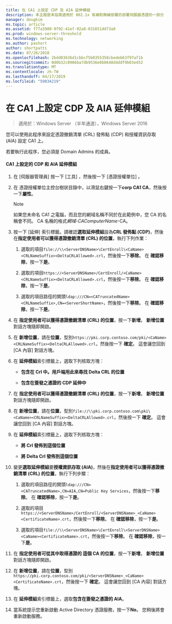 ```yaml
---
title: 在 CA1 上設定 CDP 及 AIA 延伸模組
description: 本主題是本指南適用於 802.1x 有線和無線部署的部署伺服器憑證的一部分
manager: dougkim
ms.topic: article
ms.assetid: f77a3989-9f92-41ef-92a8-031651dd73a8
ms.prod: windows-server-threshold
ms.technology: networking
ms.author: pashort
author: shortpatti
ms.date: 07/26/2018
ms.openlocfilehash: 2bdd03636d1cbbcf5b0355358cbedeb63f97af1b
ms.sourcegitcommit: 0d0b32c8986ba7db9536e0b8648d4ddf9b03e452
ms.translationtype: MT
ms.contentlocale: zh-TW
ms.lasthandoff: 04/17/2019
ms.locfileid: "59834219"
---
```

# <a name="configure-the-cdp-and-aia-extensions-on-ca1"></a>在 CA1 上設定 CDP 及 AIA 延伸模組

>適用於：Windows Server （半年通道），Windows Server 2016

您可以使用此程序來設定憑證撤銷清單 (CRL) 發佈點 (CDP) 和授權資訊存取 (AIA) 設定 CA1 上。  
  
若要執行此程序，您必須是 Domain Admins 的成員。  
  
#### <a name="to-configure-the-cdp-and-aia-extensions-on-ca1"></a>CA1 上設定的 CDP 和 AIA 延伸模組  
  
1.  在 [伺服器管理員] 按一下 [工具]  ，然後按一下 [憑證授權單位] 。  
  
2.  在 憑證授權單位主控台樹狀目錄中，以滑鼠右鍵按一下**corp CA1 CA**，然後按一下**屬性**。  
  
    > [!NOTE]  
    > 如果您未命名 CA1 之電腦，而且您的網域名稱不同於在此範例中，您 CA 的名稱會不同。 CA 名稱的格式*網域*-*CAComputerName*-CA。  
  
3.  按一下 [延伸] 索引標籤。請確認**選取延伸模組**設為**CRL 發佈點 (CDP)**，然後在**指定使用者可以獲得憑證撤銷清單 (CRL) 的位置**，執行下列作業：  
  
    1.  選取的項目`file://\\<ServerDNSName>\CertEnroll\<CaName><CRLNameSuffix><DeltaCRLAllowed>.crl`，然後按一下**移除**。 在 **確認移除**，按一下**是**。  
  
    2.  選取的項目`https://<ServerDNSName>/CertEnroll/<CaName><CRLNameSuffix><DeltaCRLAllowed>.crl`，然後按一下**移除**。 在 **確認移除**，按一下**是**。  
  
    3.  選取的項目路徑的開頭`ldap:///CN=<CATruncatedName><CRLNameSuffix>,CN=<ServerShortName>`，然後按一下**移除**。 在 **確認移除**，按一下**是**。  
  
4.  在 **指定使用者可以獲得憑證撤銷清單 (CRL) 的位置**，按一下**新增**。 **新增位置**對話方塊隨即開啟。  
  
5.  在 **新增位置**，請在**位置**，型別`https://pki.corp.contoso.com/pki/<CaName><CRLNameSuffix><DeltaCRLAllowed>.crl`，然後按一下  **確定**。 這會讓您回到 [CA 內容] 對話方塊。  
  
6.  在 **延伸模組**索引標籤上，選取下列核取方塊：  
  
    -   **包含在 Crl 中。用戶端用此來尋找 Delta CRL 的位置**  
  
    -   **包含在簽發之憑證的 CDP 延伸中**  
  
7.  在 **指定使用者可以獲得憑證撤銷清單 (CRL) 的位置**，按一下**新增**。 **新增位置**對話方塊隨即開啟。  
  
8.  在 **新增位置**，請在**位置**，型別`file://\\pki.corp.contoso.com\pki\<CaName><CRLNameSuffix><DeltaCRLAllowed>.crl`，然後按一下  **確定**。 這會讓您回到 [CA 內容] 對話方塊。  
  
9. 在 **延伸模組**索引標籤上，選取下列核取方塊：  
  
    -   **將 Crl 發佈到這個位置**  
  
    -   **將 Delta Crl 發佈到這個位置**  
  
10. 變更**選取延伸模組**要**授權資訊存取 (AIA)**，然後在**指定使用者可以獲得憑證撤銷清單 (CRL) 的位置**，執行下列步驟：  
  
    1.  選取的項目路徑的開頭`ldap:///CN=<CATruncatedName>,CN=AIA,CN=Public Key Services`，然後按一下**移除**。 在 **確認移除**，按一下**是**。  
  
    2.  選取的項目`https://<ServerDNSName>/CertEnroll/<ServerDNSName>_<CaName><CertificateName>.crt`，然後按一下**移除**。 在 **確認移除**，按一下**是**。  
  
    3.  選取的項目`file://\\<ServerDNSName>\CertEnroll\<ServerDNSName><CaName><CertificateName>.crt`，然後按一下**移除**。 在 **確認移除**，按一下**是**。  
  
11. 在 **指定使用者可從其中取得憑證的 這個 CA 的位置**，按一下**新增**。 **新增位置**對話方塊隨即開啟。  
  
12. 在 **新增位置**，請在**位置**，型別`https://pki.corp.contoso.com/pki/<ServerDNSName>_<CaName><CertificateName>.crt`，然後按一下  **確定**。 這會讓您回到 [CA 內容] 對話方塊。  
  
13. 在 **延伸模組**索引標籤上，選取**包含在簽發之憑證的 AIA**。  
  
14. 當系統提示您重新啟動 Active Directory 憑證服務，按一下**No**。 您稍後將會重新啟動服務。  
  

